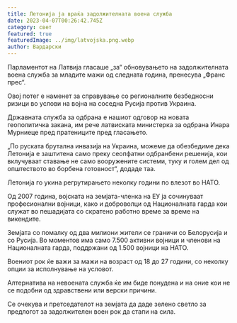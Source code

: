 ```yaml
---
title: Летонија ја враќа задолжителната воена служба
date: 2023-04-07T00:26:42.745Z
category: свет
featured: true
featuredImage: ../img/latvojska.png.webp
author: Вардарски
---
```


Парламентот на Латвија гласаше „за“ обновувањето на задолжителната воена служба за младите мажи од следната година, пренесува „Франс прес“.

Овој потег е наменет за справување со регионалните безбедносни ризици во услови на војна на соседна Русија против Украина.

Државната служба за одбрана е нашиот одговор на новата геополитичка закана, им рече латвиската министерка за одбрана Инара Мурниеце пред пратениците пред гласањето.

„По руската брутална инвазија на Украина, можеме да обезбедиме дека Летонија е заштитена само преку сеопфатни одбранбени решенија, кои вклучуваат ставање не само вооружените системи, туку и голем дел од општеството во борбена готовност“, додаде таа.

Летонија го укина регрутирањето неколку години по влезот во НАТО.

Од 2007 година, војската на земјата-членка на ЕУ ја сочинуваат професионални војници, како и доброволци од Националната гарда кои служат во пешадијата со скратено работно време за време на викендите.

Земјата со помалку од два милиони жители се граничи со Белорусија и со Русија. Во моментов има само 7.500 активни војници и членови на Националната гарда, поддржани од 1.500 војници на НАТО.

Воениот рок ќе важи за мажи на возраст од 18 до 27 години, со неколку опции за исполнување на условот.

Алтернатива на невоената служба ќе им биде понудена и на оние кои не се подобни од здравствени или верски причини.

Се очекува и претседателот на земјата да даде зелено светло за предлогот за задолжителен воен рок да стапи на сила.
